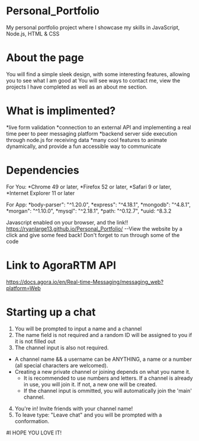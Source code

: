 # Personal_Portfolio
 My personal portfolio project where I showcase my skills in JavaScript, Node.js, HTML & CSS

# About the page
 You will find a simple sleek design, with some interesting features, allowing you to see what I am good at
 You will see ways to contact me, view the projects I have completed as well as an about me section. 

# What is implimented? 
 *live form validation
 *connection to an external API and implementing a real time peer to peer messaging platform
 *backend server side execution through node.js for receiving data
 *many cool features to animate dynamically, and provide a fun accessible way to communicate

# Dependencies 
For You:
 *Chrome 49 or later, 
 *Firefox 52 or later, 
 *Safari 9 or later, 
 *Internet Explorer 11 or later

For App:
 *body-parser": "^1.20.0",
 *express": "^4.18.1",
 *mongodb": "^4.8.1",
 *morgan": "^1.10.0",
 *mysql": "^2.18.1",
 *path: "^0.12.7",
 *uuid: ^8.3.2

 Javascript enabled on your browser, and the link!! 
 https://ryanlarge13.github.io/Personal_Portfolio/
 --View the website by a click and give some feed back! Don't forget to run through some of the code

# Link to AgoraRTM API
 https://docs.agora.io/en/Real-time-Messaging/messaging_web?platform=Web

# Starting up a chat
 1. You will be prompted to input a name and a channel
 2. The name field is not required and a random ID will be assigned to you if it is not filled out
 3. The channel input is also not required. 
   - A channel name && a username can be ANYTHING, a name or a number (all special characters are welcomed). 
   - Creating a new private channel or joining depends on what you name it. 
       - It is recommended to use numbers and letters. If a channel is already in use, you will join it. If not, a new one will be created.
       - If the channel input is ommitted, you will automatically join the 'main' channel.
 4. You're in! Invite friends with your channel name! 
 5. To leave type: "Leave chat" and you will be prompted with a conformation. 


 #I HOPE YOU LOVE IT! 
